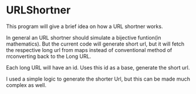 # URLShortner
This program will give a brief idea on how a URL shortner works.

In general an URL shortner should simulate a bijective funtion(in mathematics).
But the current code will generate short url, but it will fetch the respective long url from maps
instead of conventional method of rrconverting back to the Long URL.

Each long URL will have an id. Uses this id as a base, generate the short url.

I used a simple logic to generate the shorter Url, but this can be made much complex as well.
